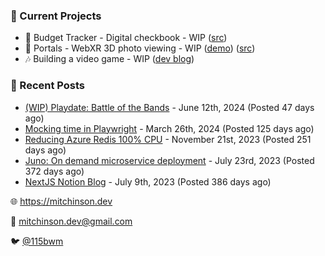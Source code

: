 ### 📌 Current Projects
- 💸 Budget Tracker - Digital checkbook - WIP ([src](https://github.com/bmitchinson/budget-entry))
- 📸 Portals - WebXR 3D photo viewing - WIP ([demo](https://portals.mitchinson.dev/)) ([src](https://github.com/bmitchinson/vr-jpg-viewer-webxr))
- 🎶 Building a video game - WIP ([dev blog](https://blog.mitchinson.dev/playdate-dev-one))

### 📝 Recent Posts

- [(WIP) Playdate: Battle of the Bands](https://blog.mitchinson.dev/playdate-dev-one) - June 12th, 2024 (Posted 47 days ago)
- [Mocking time in Playwright](https://blog.mitchinson.dev/playwright-mock-time) - March 26th, 2024 (Posted 125 days ago)
- [Reducing Azure Redis 100% CPU](https://blog.mitchinson.dev/redis-cpu) - November 21st, 2023 (Posted 251 days ago)
- [Juno: On demand microservice deployment](https://blog.mitchinson.dev/juno) - July 23rd, 2023 (Posted 372 days ago)
- [NextJS Notion Blog](https://blog.mitchinson.dev/blog-2023) - July 9th, 2023 (Posted 386 days ago)

🌐 https://mitchinson.dev

💌 mitchinson.dev@gmail.com

🐦 [@115bwm](https://twitter.com/115bwm)